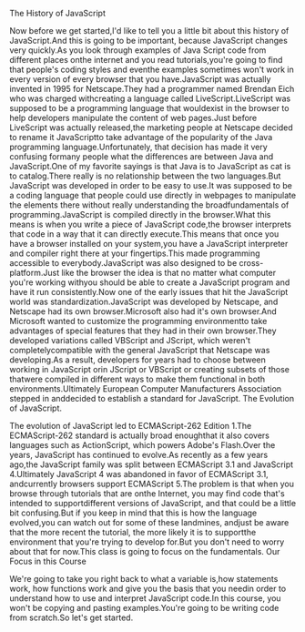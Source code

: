 The History of JavaScript

Now before we get started,I'd like to tell you a little bit about this history of JavaScript.And this is going to be important, because JavaScript changes very quickly.As you look through examples of Java Script code from different places onthe internet and you read tutorials,you're going to find that people's coding styles and eventhe examples sometimes won't work in every version of every browser that you have.JavaScript was actually invented in 1995 for Netscape.They had a programmer named Brendan Eich who was charged withcreating a language called LiveScript.LiveScript was supposed to be a programming language that wouldexist in the browser to help developers manipulate the content of web pages.Just before LiveScript was actually released,the marketing people at Netscape decided to rename it JavaScriptto take advantage of the popularity of the Java programming language.Unfortunately, that decision has made it very confusing formany people what the differences are between Java and JavaScript.One of my favorite sayings is that Java is to JavaScript as cat is to catalog.There really is no relationship between the two languages.But JavaScript was developed in order to be easy to use.It was supposed to be a coding language that people could use directly in webpages to manipulate the elements there without really understanding the broadfundamentals of programming.JavaScript is compiled directly in the browser.What this means is when you write a piece of JavaScript code,the browser interprets that code in a way that it can directly execute.This means that once you have a browser installed on your system,you have a JavaScript interpreter and compiler right there at your fingertips.This made programming accessible to everybody.JavaScript was also designed to be cross-platform.Just like the browser the idea is that no matter what computer you're working withyou should be able to create a JavaScript program and have it run consistently.Now one of the early issues that hit the JavaScript world was standardization.JavaScript was developed by Netscape, and Netscape had its own browser.Microsoft also had it's own browser.And Microsoft wanted to customize the programming environmentto take advantages of special features that they had in their own browser.They developed variations called VBScript and JScript, which weren't completelycompatible with the general JavaScript that Netscape was developing.As a result, developers for years had to choose between working in JavaScript orin JScript or VBScript or creating subsets of those thatwere compiled in different ways to make them functional in both environments.Ultimately European Computer Manufacturers Association stepped in anddecided to establish a standard for JavaScript.
The Evolution of JavaScript.

The evolution of JavaScript led to ECMAScript-262 Edition 1.The ECMAScript-262 standard is actually broad enoughthat it also covers languages such as ActionScript, which powers Adobe's Flash.Over the years, JavaScript has continued to evolve.As recently as a few years ago,the JavaScript family was split between ECMAScript 3.1 and JavaScript 4.Ultimately JavaScript 4 was abandoned in favor of ECMAScript 3.1, andcurrently browsers support ECMAScript 5.The problem is that when you browse through tutorials that are onthe Internet, you may find code that's intended to supportdifferent versions of JavaScript, and that could be a little bit confusing.But if you keep in mind that this is how the language evolved,you can watch out for some of these landmines, andjust be aware that the more recent the tutorial, the more likely it is to supportthe environment that you're trying to develop for.But you don't need to worry about that for now.This class is going to focus on the fundamentals.
Our Focus in this Course

We're going to take you right back to what a variable is,how statements work, how functions work and give you the basis that you needin order to understand how to use and interpret JavaScript code.In this course, you won't be copying and pasting examples.You're going to be writing code from scratch.So let's get started.